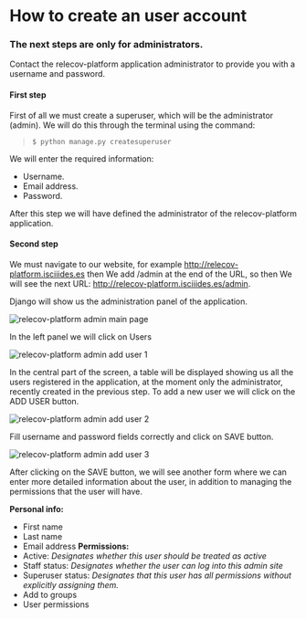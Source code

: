 # How to create an user account

### <red>The next steps are only for administrators.</red>

Contact the relecov-platform application administrator to provide you with a username and password.

#### **First step**

First of all we must create a superuser, which will be the administrator (admin).
We will do this through the terminal using the command:

> `$ python manage.py createsuperuser`

  We will enter the required information:
- Username.
- Email address. 
- Password.

After this step we will have defined the administrator of the relecov-platform application.

#### **Second step**

We must navigate to our website, for example http://relecov-platform.isciiides.es 
then We add /admin at the end of the URL, so then We will see the next URL: http://relecov-platform.isciiides.es/admin.

Django will show us the administration panel of the application.

![relecov-platform admin main page](../../static/relecov_documentation/img/admin_panel_main.png)

In the left panel we will click on Users

![relecov-platform admin add user 1](../../static/relecov_documentation/img/admin_panel_add_user1.png)


In the central part of the screen, a table will be displayed showing us all the users registered in the application, 
at the moment only the administrator, recently created in the previous step.
To add a new user we will click on the ADD USER button.

![relecov-platform admin add user 2](../../static/relecov_documentation/img/admin_panel_add_user2.png)

Fill username and password fields correctly and click on SAVE button.

![relecov-platform admin add user 3](../../static/relecov_documentation/img/admin_panel_add_user3.png)

After clicking on the SAVE button, we will see another form where we can enter more detailed information about the user, in addition to managing the permissions that the user will have.

**Personal info:**
   -  First name
   -  Last name
   -  Email address
**Permissions:**
  - Active:  *Designates whether this user should be treated as active*
  - Staff status: *Designates whether the user can log into this admin site*
  - Superuser status: *Designates that this user has all permissions without explicitly assigning them.*
  - Add to groups
  - User permissions